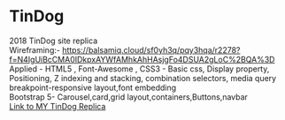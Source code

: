 # TinDog
2018 TinDog site replica
<br/>
Wireframing:- https://balsamiq.cloud/sf0yh3q/pqy3hqa/r2278?f=N4IgUiBcCMA0IDkpxAYWfAMhkAhHAsjgFo4DSUA2gLoC%2BQA%3D
<br/>
Applied - HTML5 , Font-Awesome ,
CSS3 - Basic css, Display property, Positioning, Z indexing and stacking, combination selectors, media query breakpoint-responsive layout,font embedding
<br/>
Bootstrap 5- Carousel,card,grid layout,containers,Buttons,navbar
<br/>
<a href="https://femi-sathar.github.io/TinDog/">Link to MY TinDog Replica</a>
